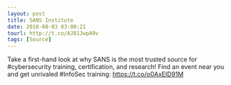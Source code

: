 ```yaml
---
layout: post
title: SANS Institute
date: 2018-08-03 03:00:21
tourl: http://t.co/AJ81JwpA9v
tags: [Source]
---
```

Take a first-hand look at why SANS is the most trusted source for #cybersecurity training, certification, and research! Find an event near you and get unrivaled #InfoSec training: https://t.co/o0AxEID91M